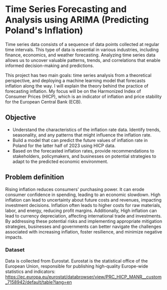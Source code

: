 # Time Series Forecasting and Analysis using ARIMA (Predicting Poland's Inflation)

Time series data consists of a sequence of data points collected at regular time intervals. This type of data is essential in various industries, including finance, economics, and weather forecasting. Analyzing time series data allows us to uncover valuable patterns, trends, and correlations that enable informed decision-making and predictions.

This project has two main goals: time series analysis from a theoretical perspective, and deploying a machine learning model that forecasts inflation along the way.
I will explain the theory behind the practice of forecasting inflation. My focus will be on the Harmonized Index of Consumer Prices (HICP), which is an indicator of inflation and price stability for the European Central Bank (ECB).

## Objective
- Understand the characteristics of the inflation rate data. Identify trends, seasonality, and any patterns that might influence the inflation rate.
- Build a model that can predict the future values of inflation rate in Poland for the latter half of 2023 using HICP data.
- Based on the forecasted inflation rates, provide recommendations to stakeholders, policymakers, and businesses on potential strategies to adapt to the predicted economic environment.
## Problem definition
Rising inflation reduces consumers' purchasing power. It can erode consumer confidence in spending, leading to an economic slowdown. High inflation can lead to uncertainty about future costs and revenues, impacting investment decisions. Inflation often leads to higher costs for raw materials, labor, and energy, reducing profit margins. Additionally, High inflation can lead to currency depreciation, affecting international trade and investments.
By addressing these potential risks and implementing appropriate mitigation strategies, businesses and governments can better navigate the challenges associated with increasing inflation, foster resilience, and minimize negative impacts.

### Dataset
Data is collected from Eurostat. Eurostat is the statistical office of the European Union, responsible for publishing high-quality Europe-wide statistics and indicators: https://ec.europa.eu/eurostat/databrowser/view/PRC_HICP_MANR__custom_7158942/default/table?lang=en
